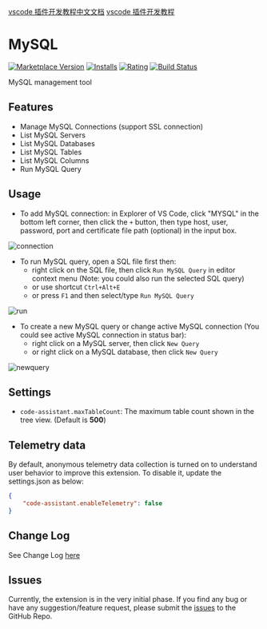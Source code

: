 [vscode 插件开发教程中文文档](https://liiked.github.io/VS-Code-Extension-Doc-ZH/#/)
[vscode 插件开发教程](http://blog.haoji.me/vscode-plugin-overview.html)



# MySQL

[![Marketplace Version](https://vsmarketplacebadge.apphb.com/version-short/formulahendry.code-assistant.svg)](https://marketplace.visualstudio.com/items?itemName=formulahendry.code-assistant) [![Installs](https://vsmarketplacebadge.apphb.com/installs-short/formulahendry.code-assistant.svg)](https://marketplace.visualstudio.com/items?itemName=formulahendry.code-assistant) [![Rating](https://vsmarketplacebadge.apphb.com/rating-short/formulahendry.code-assistant.svg)](https://marketplace.visualstudio.com/items?itemName=formulahendry.code-assistant) [![Build Status](https://travis-ci.org/formulahendry/code-assistant.svg?branch=master)](https://travis-ci.org/formulahendry/code-assistant)

MySQL management tool

## Features

* Manage MySQL Connections (support SSL connection)
* List MySQL Servers
* List MySQL Databases
* List MySQL Tables
* List MySQL Columns
* Run MySQL Query

## Usage

* To add MySQL connection: in Explorer of VS Code, click "MYSQL" in the bottom left corner, then click the `+` button, then type host, user, password, port and certificate file path (optional) in the input box.

![connection](images/connection.png)

* To run MySQL query, open a SQL file first then:
  * right click on the SQL file, then click `Run MySQL Query` in editor context menu (Note: you could also run the selected SQL query)
  * or use shortcut `Ctrl+Alt+E`
  * or press `F1` and then select/type `Run MySQL Query`

![run](images/run.png)

* To create a new MySQL query or change active MySQL connection (You could see active MySQL connection in status bar):
  * right click on a MySQL server, then click `New Query`
  * or right click on a MySQL database, then click `New Query`

![newquery](images/newquery.png)

## Settings

* `code-assistant.maxTableCount`: The maximum table count shown in the tree view. (Default is **500**)

## Telemetry data

By default, anonymous telemetry data collection is turned on to understand user behavior to improve this extension. To disable it, update the settings.json as below:
```json
{
    "code-assistant.enableTelemetry": false
}
```

## Change Log

See Change Log [here](CHANGELOG.md)

## Issues

Currently, the extension is in the very initial phase. If you find any bug or have any suggestion/feature request, please submit the [issues](https://github.com/formulahendry/code-assistant/issues) to the GitHub Repo.
